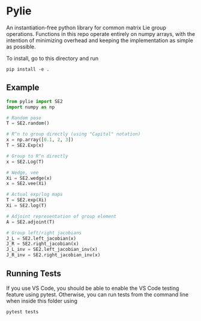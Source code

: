 # Pylie
An instantiation-free python library for common matrix Lie group operations. Functions in this repo operate entirely on numpy arrays, with the intention of minimizing overhead and keeping the implementation as simple as possible.

To install, go to this directory and run

    pip install -e .

## Example 

```python
from pylie import SE2 
import numpy as np

# Random pose
T = SE2.random()

# R^n to group directly (using "Capital" notation)
x = np.array([0.1, 2, 3])
T = SE2.Exp(x)

# Group to R^n directly
x = SE2.Log(T)

# Wedge, vee
Xi = SE2.wedge(x)
x = SE2.vee(Xi)

# Actual exp/log maps 
T = SE2.exp(Xi)
Xi = SE2.log(T)

# Adjoint representation of group element
A = SE2.adjoint(T)

# Group left/right jacobians
J_L = SE2.left_jacobian(x)
J_R = SE2.right_jacobian(x)
J_L_inv = SE2.left_jacobian_inv(x)
J_R_inv = SE2.right_jacobian_inv(x)

```

## Running Tests
If you use VS Code, you should be able to enable the VS Code testing feature using pytest. Otherwise, you can run tests from the command line when inside this folder using

    pytest tests